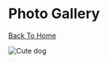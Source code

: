 # Photo Gallery
[Back To Home](/)


![Cute dog](http://4.bp.blogspot.com/_VmZpep1KUeg/TT-ZYxvRGqI/AAAAAAAAAIA/lInvcvqOkBY/s1600/cute-puppy-dog-wallpapers.jpg)
